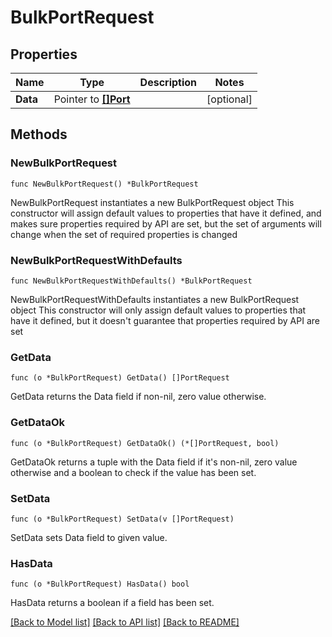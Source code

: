 # BulkPortRequest

## Properties

Name | Type | Description | Notes
------------ | ------------- | ------------- | -------------
**Data** | Pointer to [**[]Port**](Port.md) |  | [optional] 

## Methods

### NewBulkPortRequest

`func NewBulkPortRequest() *BulkPortRequest`

NewBulkPortRequest instantiates a new BulkPortRequest object
This constructor will assign default values to properties that have it defined,
and makes sure properties required by API are set, but the set of arguments
will change when the set of required properties is changed

### NewBulkPortRequestWithDefaults

`func NewBulkPortRequestWithDefaults() *BulkPortRequest`

NewBulkPortRequestWithDefaults instantiates a new BulkPortRequest object
This constructor will only assign default values to properties that have it defined,
but it doesn't guarantee that properties required by API are set

### GetData

`func (o *BulkPortRequest) GetData() []PortRequest`

GetData returns the Data field if non-nil, zero value otherwise.

### GetDataOk

`func (o *BulkPortRequest) GetDataOk() (*[]PortRequest, bool)`

GetDataOk returns a tuple with the Data field if it's non-nil, zero value otherwise
and a boolean to check if the value has been set.

### SetData

`func (o *BulkPortRequest) SetData(v []PortRequest)`

SetData sets Data field to given value.

### HasData

`func (o *BulkPortRequest) HasData() bool`

HasData returns a boolean if a field has been set.


[[Back to Model list]](../README.md#documentation-for-models) [[Back to API list]](../README.md#documentation-for-api-endpoints) [[Back to README]](../README.md)


